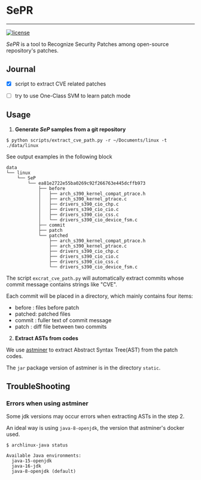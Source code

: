 # SePR

---
[![license](https://img.shields.io/badge/license-MIT-green)](LICENSE)

*SePR* is a tool to Recognize Security Patches among open-source repository's patches.

## Journal

- [x] script to extract CVE related patches
- [ ] try to use One-Class SVM to learn patch mode


## Usage

1. **Generate *SeP* samples from a git repository**
```
$ python scripts/extract_cve_path.py -r ~/Documents/linux -t ./data/linux
```

See output examples in the following block

```
data
└── linux
    └── SeP
        └── ea81e2722e55ba0269c92f266763e445dcffb973
            ├── before
            │   ├── arch_s390_kernel_compat_ptrace.h
            │   ├── arch_s390_kernel_ptrace.c
            │   ├── drivers_s390_cio_chp.c
            │   ├── drivers_s390_cio_cio.c
            │   ├── drivers_s390_cio_css.c
            │   └── drivers_s390_cio_device_fsm.c
            ├── commit
            ├── patch
            └── patched
                ├── arch_s390_kernel_compat_ptrace.h
                ├── arch_s390_kernel_ptrace.c
                ├── drivers_s390_cio_chp.c
                ├── drivers_s390_cio_cio.c
                ├── drivers_s390_cio_css.c
                └── drivers_s390_cio_device_fsm.c
```
The script `excrat_cve_path.py` will automatically extract commits whose commit message contains strings like "CVE". 

Each commit will be placed in a directory, which mainly contains four items:
- before : files before patch
- patched: patched files
- commit : fuller text of commit message
- patch  : diff file between two commits

2. **Extract ASTs from codes** 

We use [astminer](https://github.com/JetBrains-Research/astminer) to extract Abstract Syntax Tree(AST) from the patch codes.

The `jar` package version of astminer is in the directory `static`.

## TroubleShooting

### Errors when using astminer

Some jdk versions may occur errors when extracting ASTs in the step 2. 

An ideal way is using `java-8-openjdk`, the version that astminer's docker used.

```
$ archlinux-java status

Available Java environments:
  java-15-openjdk
  java-16-jdk
  java-8-openjdk (default)

```